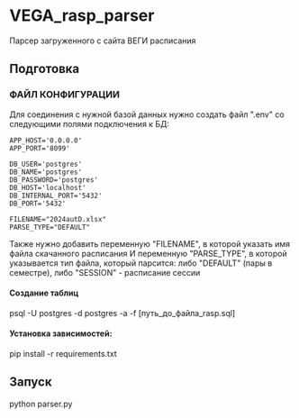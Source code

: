 # VEGA_rasp_parser

Парсер загруженного с сайта ВЕГИ расписания

## Подготовка

### ФАЙЛ КОНФИГУРАЦИИ

Для соединения с нужной базой данных нужно создать файл ".env" со следующими полями подключения к БД:

```
APP_HOST='0.0.0.0'
APP_PORT='8099'

DB_USER='postgres'
DB_NAME='postgres'
DB_PASSWORD='postgres'
DB_HOST='localhost'
DB_INTERNAL_PORT='5432'
DB_PORT='5432'

FILENAME="2024autD.xlsx"
PARSE_TYPE="DEFAULT"
```

Также нужно добавить переменную "FILENAME", в которой указать имя файла скачанного расписания
И переменную "PARSE_TYPE", в которой указывается тип файла, который парсится:
    либо "DEFAULT" (пары в семестре), либо "SESSION" - расписание сессии


#### Создание таблиц

psql -U postgres -d postgres -a -f [путь_до_файла_rasp.sql]

#### Установка зависимостей:

pip install -r requirements.txt


## Запуск

python parser.py
